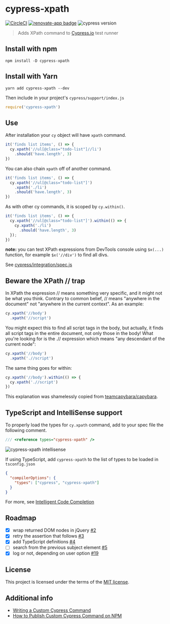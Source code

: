 # cypress-xpath
[![CircleCI](https://circleci.com/gh/cypress-io/cypress-xpath.svg?style=svg&circle-token=c1c1eb7da56fcc8a49b96e7155161728987f9878)](https://circleci.com/gh/cypress-io/cypress-xpath) [![renovate-app badge][renovate-badge]][renovate-app] ![cypress version](https://img.shields.io/badge/cypress-6.4.0-brightgreen)

> Adds XPath command to [Cypress.io](https://www.cypress.io) test runner

## Install with npm

```shell
npm install -D cypress-xpath
```
## Install with Yarn

```shell
yarn add cypress-xpath --dev
```

Then include in your project's `cypress/support/index.js`

```js
require('cypress-xpath')
```

## Use

After installation your `cy` object will have `xpath` command.

```js
it('finds list items', () => {
  cy.xpath('//ul[@class="todo-list"]//li')
    .should('have.length', 3)
})
```

You can also chain `xpath` off of another command.

```js
it('finds list items', () => {
  cy.xpath('//ul[@class="todo-list"]')
    .xpath('./li')
    .should('have.length', 3)
})
```

As with other cy commands, it is scoped by `cy.within()`.

```js
it('finds list items', () => {
  cy.xpath('//ul[@class="todo-list"]').within(() => {
    cy.xpath('./li')
      .should('have.length', 3)
  });
})
```

**note:** you can test XPath expressions from DevTools console using `$x(...)` function, for example `$x('//div')` to find all divs.

See [cypress/integration/spec.js](cypress/integration/spec.js)

## Beware the XPath // trap

In XPath the expression // means something very specific, and it might not be what you think. Contrary to common belief, // means "anywhere in the document" not "anywhere in the current context". As an example:

```js
cy.xpath('//body')
  .xpath('//script')
```

You might expect this to find all script tags in the body, but actually, it finds all script tags in the entire document, not only those in the body! What you're looking for is the .// expression which means "any descendant of the current node":

```js
cy.xpath('//body')
  .xpath('.//script')
```

The same thing goes for within:

```js
cy.xpath('//body').within(() => {
  cy.xpath('.//script')
})
```

This explanation was shamelessly copied from [teamcapybara/capybara][capybara-xpath-trap].

## TypeScript and IntelliSense support

To properly load the types for `cy.xpath` command, add to your spec file the following comment.

```js
/// <reference types="cypress-xpath" />
```

![cypress-xpath intellisense](./images/cypress-xpath-reference.gif)

If using TypeScript, add `cypress-xpath` to the list of types to be loaded in `tsconfig.json`

```json
{
  "compilerOptions": {
    "types": ["cypress", "cypress-xpath"]
  }
}
```

For more, see [Intelligent Code Completion](https://on.cypress.io/intellisense)

## Roadmap

- [x] wrap returned DOM nodes in jQuery [#2](https://github.com/cypress-io/cypress-xpath/issues/2)
- [x] retry the assertion that follows [#3](https://github.com/cypress-io/cypress-xpath/issues/3)
- [x] add TypeScript definitions [#4](https://github.com/cypress-io/cypress-xpath/issues/4)
- [ ] search from the previous subject element [#5](https://github.com/cypress-io/cypress-xpath/issues/5)
- [x] log or not, depending on user option [#19](https://github.com/cypress-io/cypress-xpath/issues/19)

## License

This project is licensed under the terms of the [MIT license](/LICENSE.md).

## Additional info

- [Writing a Custom Cypress Command](https://glebbahmutov.com/blog/writing-custom-cypress-command/)
- [How to Publish Custom Cypress Command on NPM](https://glebbahmutov.com/blog/publishing-cypress-command/)

[renovate-badge]: https://img.shields.io/badge/renovate-app-blue.svg
[renovate-app]: https://renovateapp.com/
[capybara-xpath-trap]: https://github.com/teamcapybara/capybara/tree/3.18.0#beware-the-xpath--trap
